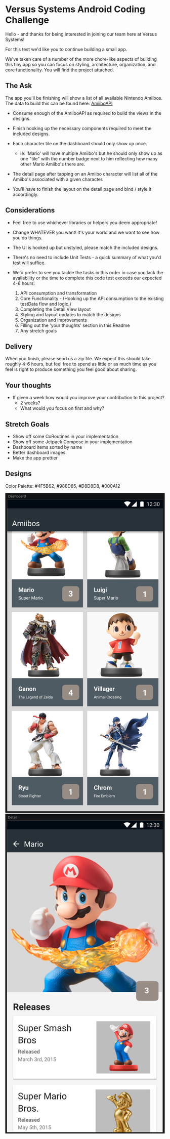 # Versus Systems Android Coding Challenge

Hello - and thanks for being interested in joining our team here at Versus Systems!

For this test we'd like you to continue building a small app.

We've taken care of a number of the more chore-like aspects of building this tiny app so you can focus on styling, architecture, organization, and core functionality.  You will find the project attached.

## The Ask

The app you'll be finishing will show a list of all available Nintendo Amiibos.
The data to build this can be found here: [AmiiboAPI](https://www.amiiboapi.com)

* Consume enough of the AmiiboAPI as required to build the views in the designs.
* Finish hooking up the necessary components required to meet the included designs.

* Each character tile on the dashboard should only show up once.
  * ie: 'Mario' will have multiple Amiibo's but he should only show up as one "tile" with the number badge next to him reflecting how many other Mario Amiibo's there are.

* The detail page after tapping on an Amiibo character will list all of the Amiibo's associated with a given character.
* You'll have to finish the layout on the detail page and bind / style it accordingly.

## Considerations

* Feel free to use whichever libraries or helpers you deem appropriate!

* Change WHATEVER you want!  It's your world and we want to see how you do things.

* The UI is hooked up but unstyled, please match the included designs.

* There's no need to include Unit Tests - a quick summary of what you'd test will suffice.

* We'd prefer to see you tackle the tasks in this order in case you lack the availability or the time to complete this code test exceeds our expected 4-6 hours:    
    1. API consumption and transformation
    2. Core Functionality - (Hooking up the API consumption to the existing testData flow and logic.)
    3. Completing the Detail View layout
    4. Styling and layout updates to match the designs
    5. Organization and improvements
    6. Filling out the 'your thoughts' section in this Readme
    7. Any stretch goals

## Delivery

When you finish, please send us a zip file.  We expect this should take roughly 4-6 hours, but feel free to spend as little or as much time as you feel is right to produce something you feel good about sharing.

## Your thoughts

* If given a week how would you improve your contribution to this project?
  * 2 weeks?
  * What would you focus on first and why?


## Stretch Goals

* Show off some CoRoutines in your implementation
* Show off some Jetpack Compose in your implementation
* Dashboard items sorted by name
* Better dashboard images
* Make the app prettier

## Designs

Color Palette: #4F5B62, #988D85, #D8D8D8, #000A12

![Dashboard](assets/Dashboard.png)
![Detail View](assets/DetailPage.png)
